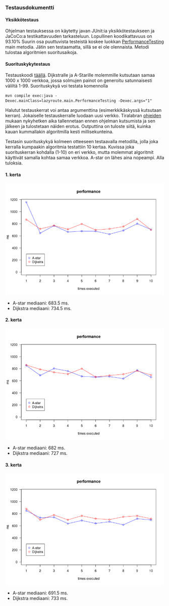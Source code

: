 ### Testausdokumentti

#### Yksikkötestaus

Ohjelman testauksessa on käytetty javan JUnit:ia yksikkötestaukseen ja JaCoCo:a testikattavuuden tarkasteluun. Lopullinen koodikattavuus on 93.10% Suurin osa puuttuvista testeistä koskee luokkan [PerformanceTesting](https://github.com/inkeriV/lazy-route/blob/master/lazy-route/src/main/java/lazyroute/main/PerformanceTesting.java) main metodia. Jätin sen testaamatta, sillä se ei ole olennaista. Metodi tulostaa algoritmien suoritusaikoja.


#### Suorituskykytestaus

Testauskoodi [täällä](https://github.com/inkeriV/lazy-route/blob/master/lazy-route/src/main/java/lazyroute/main/PerformanceTesting.java).
Dijkstralle ja A-Starille molemmille kutsutaan samaa 1000 x 1000 verkkoa, jossa solmujen painot on generoitu satunnaisesti väliltä 1-99. Suorituskykyä voi testata komennolla 
```
mvn compile exec:java -Dexec.mainClass=lazyroute.main.PerformanceTesting -Dexec.args="1"
``` 
Halutut testauskerrat voi antaa argumenttina (esimerkkikäskyssä kutsutaan kerran). Jokaiselle testauskerralle luodaan uusi verkko.
Tiralabran [ohjeiden](https://github.com/TiraLabra/2018_loppu/wiki/Suorituskykytestauksesta) mukaan nykyhetken aika tallennetaan ennen ohjelman kutsumista ja sen jälkeen ja tulostetaan näiden erotus.
Outputtina on tuloste siitä, kuinka kauan kummallakin algoritmilla kesti millisekunteina.

Testasin suorituskykyä kolmeen otteeseen testaavalla metodilla, jolla joka kerralla kumpaakin algoritmia testattiin 10 kertaa. Kuvissa joka suorituskerran kohdalla (1-10) on eri verkko, mutta molemmat algoritmit käyttivät samalla kohtaa samaa verkkoa. A-star on lähes aina nopeampi. Alla tuloksia.

#### 1. kerta

![eka](https://github.com/inkeriV/lazy-route/blob/master/documentation/pictures/suorituskyky1.png)

* A-star mediaani: 683.5 ms.
* Dijkstra mediaani: 734.5 ms. 

#### 2. kerta

![toka](https://github.com/inkeriV/lazy-route/blob/master/documentation/pictures/suoritus2.png)

* A-star mediaani: 682 ms.
* Dijkstra mediaani: 727 ms.

#### 3. kerta

![kolm](https://github.com/inkeriV/lazy-route/blob/master/documentation/pictures/suoritus3.png)

* A-star mediaani: 691.5 ms.
* Dijkstra mediaani: 733 ms.





